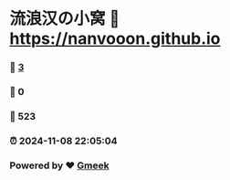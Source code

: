 # 流浪汉の小窝 :link: https://nanvooon.github.io 
### :page_facing_up: [3](https://nanvooon.github.io/tag.html) 
### :speech_balloon: 0 
### :hibiscus: 523 
### :alarm_clock: 2024-11-08 22:05:04 
### Powered by :heart: [Gmeek](https://github.com/Meekdai/Gmeek)
